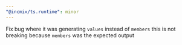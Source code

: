 ```yaml
---
"@incmix/ts.runtime": minor
---
```


Fix bug where it was generating `values` instead of `members` this is not breaking because `members` was the expected output
